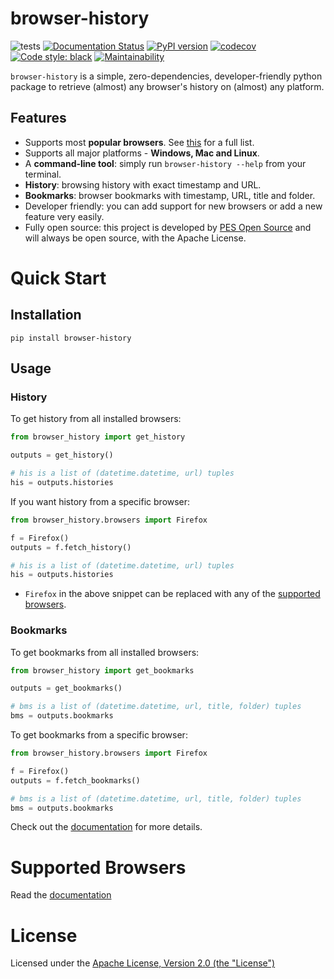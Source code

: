 # browser-history

![tests](https://github.com/pesos/browser-history/workflows/tests/badge.svg)
[![Documentation Status](https://readthedocs.org/projects/browser-history/badge/?version=latest)](https://browser-history.readthedocs.io/en/latest/?badge=latest)
[![PyPI version](https://badge.fury.io/py/browser-history.svg)](https://badge.fury.io/py/browser-history)
[![codecov](https://codecov.io/gh/pesos/browser-history/branch/master/graph/badge.svg)](https://codecov.io/gh/pesos/browser-history)
[![Code style: black](https://img.shields.io/badge/code%20style-black-000000.svg)](https://github.com/psf/black)
[![Maintainability](https://api.codeclimate.com/v1/badges/64c86a28b0d7d387ce72/maintainability)](https://codeclimate.com/github/pesos/browser-history/maintainability)

``browser-history`` is a simple, zero-dependencies, developer-friendly python
package to retrieve (almost) any browser's history on (almost) any platform.

## Features

 - Supports most **popular browsers**. See [this](https://browser-history.readthedocs.io/en/latest/browsers.html) for a full list.
 - Supports all major platforms - **Windows, Mac and Linux**.
 - A **command-line tool**: simply run `browser-history --help` from your terminal.
 - **History**: browsing history with exact timestamp and URL.
 - **Bookmarks**: browser bookmarks with timestamp, URL, title and folder.
 - Developer friendly: you can add support for new browsers or add a new feature very easily.
 - Fully open source: this project is developed by [PES Open Source](https://github.com/pesos) and will always be open source, with the Apache License.

# Quick Start

## Installation

`pip install browser-history`

## Usage

### History

To get history from all installed browsers:
```python
from browser_history import get_history

outputs = get_history()

# his is a list of (datetime.datetime, url) tuples
his = outputs.histories
```

If you want history from a specific browser:
```python
from browser_history.browsers import Firefox

f = Firefox()
outputs = f.fetch_history()

# his is a list of (datetime.datetime, url) tuples
his = outputs.histories
```

 - `Firefox` in the above snippet can be replaced with any of the [supported browsers](https://browser-history.readthedocs.io/en/latest/browsers.html).

### Bookmarks

To get bookmarks from all installed browsers:
```python
from browser_history import get_bookmarks

outputs = get_bookmarks()

# bms is a list of (datetime.datetime, url, title, folder) tuples
bms = outputs.bookmarks
```

To get bookmarks from a specific browser:
```python
from browser_history.browsers import Firefox

f = Firefox()
outputs = f.fetch_bookmarks()

# bms is a list of (datetime.datetime, url, title, folder) tuples
bms = outputs.bookmarks
```

Check out the [documentation](https://browser-history.readthedocs.io/en/latest/) for more details.

# Supported Browsers

Read the [documentation](https://browser-history.readthedocs.io/en/latest/browsers.html)

# License

Licensed under the [Apache License, Version 2.0 (the "License")](LICENSE)
